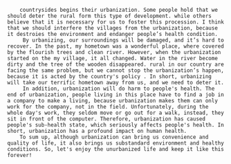         countrysides begins their urbanization. Some people hold that we should deter the rural form this type of development. while others believe that it is necessary for us to foster this procession. I think that we should interfere the villages from the urbanization, because it destroies the environment and endanger people’s health condition.
         By urbanizing, our surroundings will be damaged, and it’s hard to recover. In the past, my hometown was a wonderful place, where covered by the flourish trees and clean river. However, when the urbanization started on the my village, it all changed. Water in the river become dirty and the tree of the wooden disappeared. rural in our country are facing the same problem, but we cannot stop the urbanization’s happen, because it is acted by the country's policy . In short, urbanizing will take our terrific hometown away from us, and we need to deter it.
         In addition, urbanization will do harm to people's health. The end of urbanization, people living in this place have to find a job in a company to make a living, because urbanization makes them can only work for the company, not in the field. Unfortunately, during the whole day's work, they seldom move or go out for a walk, instead, they sit in front of the computer. Therefore, urbanization has caused people's sub-health state, which seriously affects people's health. In short, urbanization has a profound impact on human health.
        To sum up, although urbanization can bring us convenience and quality of life, it also brings us substandard environment and healthy conditions. So, let's enjoy the unurbanized life and keep it like this forever!
